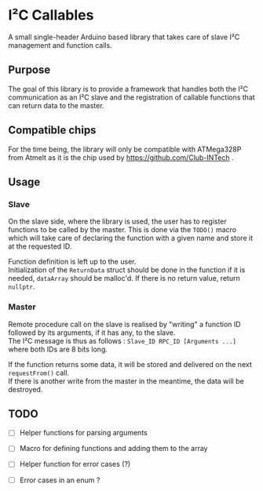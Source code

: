 # I²C Callables

A small single-header Arduino based library that takes care of slave I²C management and function calls.

## Purpose

The goal of this library is to provide a framework that handles both the I²C communication as an I²C slave and the registration of callable functions that can return data to the master.

## Compatible chips

For the time being, the library will only be compatible with ATMega328P from Atmelt as it is the chip used by https://github.com/Club-INTech .

## Usage
### Slave

On the slave side, where the library is used, the user has to register functions to be called by the master.
This is done via the `TODO()` macro which will take care of declaring the function with a given name and store it at the requested ID.

Function definition is left up to the user.  
Initialization of the `ReturnData` struct should be done in the function if it is needed, `dataArray` should be malloc'd.
If there is no return value, return `nullptr`.

### Master

Remote procedure call on the slave is realised by "writing" a function ID followed by its arguments, if it has any, to the slave.  
The I²C message is thus as follows : `Slave_ID RPC_ID [Arguments ...]` where both IDs are 8 bits long.

If the function returns some data, it will be stored and delivered on the next `requestFrom()` call.  
If there is another write from the master in the meantime, the data will be destroyed.


## TODO

 - [ ] Helper functions for parsing arguments
 - [ ] Macro for defining functions and adding them to the array
 - [ ] Helper function for error cases (?)
 - [ ] Error cases in an enum ?
 